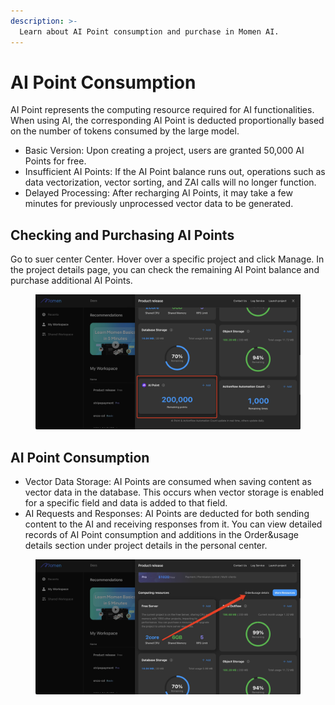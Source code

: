 ```yaml
---
description: >-
  Learn about AI Point consumption and purchase in Momen AI.
---
```


# AI Point Consumption
AI Point represents the computing resource required for AI functionalities. When using AI, the corresponding AI Point is deducted proportionally based on the number of tokens consumed by the large model.
  - Basic Version: Upon creating a project, users are granted 50,000 AI Points for free.
  - Insufficient AI Points: If the AI Point balance runs out, operations such as data vectorization, vector sorting, and ZAI calls will no longer function.
  - Delayed Processing: After recharging AI Points, it may take a few minutes for previously unprocessed vector data to be generated.

## Checking and Purchasing AI Points
Go to suer center Center. Hover over a specific project and click Manage. In the project details page, you can check the remaining AI Point balance and purchase additional AI Points.

<figure><img src="../../.gitbook/assets/Ai-points1.jpeg" alt="Project details in a no-code tool"><figcaption></figcaption></figure>


## AI Point Consumption
- Vector Data Storage: AI Points are consumed when saving content as vector data in the database. This occurs when vector storage is enabled for a specific field and data is added to that field.
- AI Requests and Responses: AI Points are deducted for both sending content to the AI and receiving responses from it. You can view detailed records of AI Point consumption and additions in the Order&usage details section under project details in the personal center.

<figure><img src="../../.gitbook/assets/AI-points2.png" alt="Project details in a no-code tool"><figcaption></figcaption></figure>